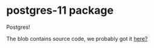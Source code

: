 postgres-11 package
============
Postgres! 

The blob contains source code, we probably got it [here?](https://www.postgresql.org/ftp/source/v11.16/)
